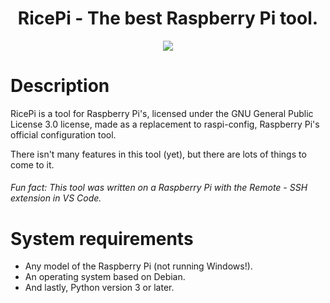 <div align="center">
  <h1>RicePi - The best Raspberry Pi tool.</h1>
  <img src="https://github.com/user-attachments/assets/45c6539b-8fae-406b-b0e5-4e70b5cc84c4">
</div>

# Description
RicePi is a tool for Raspberry Pi's, licensed under the GNU General Public License 3.0 license, made as a replacement to raspi-config, Raspberry Pi's official configuration tool.

There isn't many features in this tool (yet), but there are lots of things to come to it.
<h6>Fun fact: This tool was written on a Raspberry Pi with the Remote - SSH extension in VS Code.</h6>

# System requirements
- Any model of the Raspberry Pi (not running Windows!).
- An operating system based on Debian.
- And lastly, Python version 3 or later.
